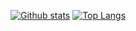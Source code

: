 
<!--
**Ab30657/Ab30657** is a ✨ _special_ ✨ repository because its `README.md` (this file) appears on your GitHub profile.

Here are some ideas to get you started:

- 🔭 I’m currently working on ...
- 🌱 I’m currently learning ...
- 👯 I’m looking to collaborate on ...
- 🤔 I’m looking for help with ...
- 💬 Ask me about ...
- 📫 How to reach me: ...
- 😄 Pronouns: ...
- ⚡ Fun fact: ...
--> 

[![Github stats](https://github-readme-stats.vercel.app/api?username=Ab30657&show_icons=true&include_all_commits=true)](https://github.com/Ab30657/github-readme-stats)
[![Top Langs](https://github-readme-stats.vercel.app/api/top-langs/?username=Ab30657&layout=compact)](https://github.com/Ab30657/github-readme-stats)

